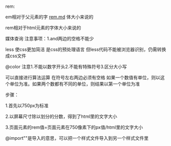 rem:

em相对于父元素的字 [rem.md](rem.md) 体大小来说的

rem相对于html元素的字体大小来说的

媒体查询 注意事项：1.and两边的空格不能少

 

less 使css更加简洁 是css的预处理语言 但less代码不能被浏览器识别，仍需转换成css文件

@color 注意1.不能以数字开头2.不能有特殊符号3.区分大小写

可以直接进行算法运算 在符号左右两边必须有空格 如果一个数值有单位，则以这个单位为准。如果两个数都有不同的单位，则结果以第一个单位为准

步骤：

1.首先以750px为标准

2.以屏幕尺寸除以划分的分数，得到了html里的文字大小

3.页面元素的rem值=页面元素在750像素下的px值/html里的文字大小



@import""是导入的意思，可以把一个样式文件导入到另一个样式文件里